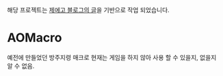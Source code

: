 해당 프로젝트는 [제에고 블로그의 글](https://yc0345.tistory.com/221?category=154281)을 기반으로 작업 되었습니다.

# AOMacro
예전에 만들었던 방주지령 매크로
현재는 게임을 하지 않아 사용 할 수 있을지, 없을지 알 수 없음.
